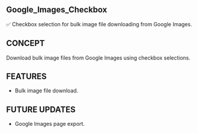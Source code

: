 ## Google_Images_Checkbox

✅ Checkbox selection for bulk image file downloading from Google Images.

## CONCEPT

Download bulk image files from Google Images using checkbox selections.

## FEATURES

- Bulk image file download.

## FUTURE UPDATES

- Google Images page export.
